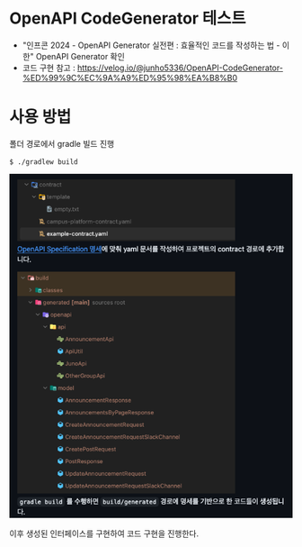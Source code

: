 # OpenAPI CodeGenerator 테스트
- "인프콘 2024 - OpenAPI Generator 실전편 : 효율적인 코드를 작성하는 법 - 이한" OpenAPI Generator 확인
- 코드 구현 참고 : https://velog.io/@junho5336/OpenAPI-CodeGenerator-%ED%99%9C%EC%9A%A9%ED%95%98%EA%B8%B0

# 사용 방법
폴더 경로에서 gradle 빌드 진행

```angular2html
$ ./gradlew build
```

![img.png](img.png)


이후 생성된 인터페이스를 구현하여 코드 구현을 진행한다.